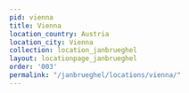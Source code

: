 ```yaml
---
pid: vienna
title: Vienna
location_country: Austria
location_city: Vienna
collection: location_janbrueghel
layout: locationpage_janbrueghel
order: '003'
permalink: "/janbrueghel/locations/vienna/"
---
```

